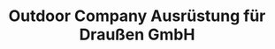 ---
title: "Outdoor Company Ausrüstung für Draußen GmbH"
url: /chemnitz/outdoor-company-ausruestung-fuer-draussen-gmbh/
shop: Outdoor
---
